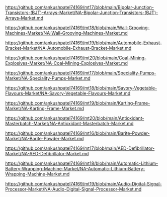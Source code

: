 <p><a href="https://github.com/ankushpatel74169/mt17/blob/main/Bipolar-Junction-Transistors-(BJT)-Arrays-Market/NA-Bipolar-Junction-Transistors-(BJT)-Arrays-Market.md">https://github.com/ankushpatel74169/mt17/blob/main/Bipolar-Junction-Transistors-(BJT)-Arrays-Market/NA-Bipolar-Junction-Transistors-(BJT)-Arrays-Market.md</a></p><p><a href="https://github.com/ankushpatel74169/mt18/blob/main/Wall-Grooving-Machines-Market/NA-Wall-Grooving-Machines-Market.md">https://github.com/ankushpatel74169/mt18/blob/main/Wall-Grooving-Machines-Market/NA-Wall-Grooving-Machines-Market.md</a></p><p><a href="https://github.com/ankushpatel74169/mt19/blob/main/Automobile-Exhaust-Bracket-Market/NA-Automobile-Exhaust-Bracket-Market.md">https://github.com/ankushpatel74169/mt19/blob/main/Automobile-Exhaust-Bracket-Market/NA-Automobile-Exhaust-Bracket-Market.md</a></p><p><a href="https://github.com/ankushpatel74169/mt20/blob/main/Coal-Mining-Explosives-Market/NA-Coal-Mining-Explosives-Market.md">https://github.com/ankushpatel74169/mt20/blob/main/Coal-Mining-Explosives-Market/NA-Coal-Mining-Explosives-Market.md</a></p><p><a href="https://github.com/ankushpatel74169/mt17/blob/main/Speciality-Pumps-Market/NA-Speciality-Pumps-Market.md">https://github.com/ankushpatel74169/mt17/blob/main/Speciality-Pumps-Market/NA-Speciality-Pumps-Market.md</a></p><p><a href="https://github.com/ankushpatel74169/mt18/blob/main/Savory-Vegetable-Flavours-Market/NA-Savory-Vegetable-Flavours-Market.md">https://github.com/ankushpatel74169/mt18/blob/main/Savory-Vegetable-Flavours-Market/NA-Savory-Vegetable-Flavours-Market.md</a></p><p><a href="https://github.com/ankushpatel74169/mt19/blob/main/Karting-Frame-Market/NA-Karting-Frame-Market.md">https://github.com/ankushpatel74169/mt19/blob/main/Karting-Frame-Market/NA-Karting-Frame-Market.md</a></p><p><a href="https://github.com/ankushpatel74169/mt20/blob/main/Antioxidant-Masterbatch-Market/NA-Antioxidant-Masterbatch-Market.md">https://github.com/ankushpatel74169/mt20/blob/main/Antioxidant-Masterbatch-Market/NA-Antioxidant-Masterbatch-Market.md</a></p><p><a href="https://github.com/ankushpatel74169/mt16/blob/main/Barite-Powder-Market/NA-Barite-Powder-Market.md">https://github.com/ankushpatel74169/mt16/blob/main/Barite-Powder-Market/NA-Barite-Powder-Market.md</a></p><p><a href="https://github.com/ankushpatel74169/mt17/blob/main/AED-Defibrillator-Market/NA-AED-Defibrillator-Market.md">https://github.com/ankushpatel74169/mt17/blob/main/AED-Defibrillator-Market/NA-AED-Defibrillator-Market.md</a></p><p><a href="https://github.com/ankushpatel74169/mt18/blob/main/Automatic-Lithium-Battery-Wrapping-Machine-Market/NA-Automatic-Lithium-Battery-Wrapping-Machine-Market.md">https://github.com/ankushpatel74169/mt18/blob/main/Automatic-Lithium-Battery-Wrapping-Machine-Market/NA-Automatic-Lithium-Battery-Wrapping-Machine-Market.md</a></p><p><a href="https://github.com/ankushpatel74169/mt19/blob/main/Audio-Digital-Signal-Processor-Market/NA-Audio-Digital-Signal-Processor-Market.md">https://github.com/ankushpatel74169/mt19/blob/main/Audio-Digital-Signal-Processor-Market/NA-Audio-Digital-Signal-Processor-Market.md</a></p>
